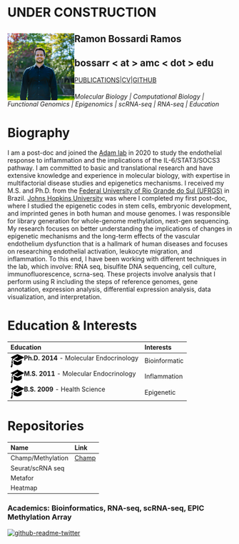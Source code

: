 
# UNDER CONSTRUCTION


## Ramon Bossardi Ramos <img align="left" width="150" height="150" src="IMG_6431.jpg"> 

## bossarr < at > amc < dot > edu

[PUBLICATIONS](https://www.ncbi.nlm.nih.gov/myncbi/1FSzeD3716F5r/bibliography/public/)|[CV]( )|[GITHUB](https://github.com/ramonbossardi)





###### Molecular Biology | Computational Biology | Functional Genomics | Epigenomics | scRNA-seq | RNA-seq | Education 

<h1>Biography</h1>

 I am a post-doc and joined the [Adam lab](adamlabs.org) in 2020 to study the endothelial response to inflammation and the implications of the IL-6/STAT3/SOCS3 pathway. I am committed to basic and translational research and have extensive knowledge and experience in molecular biology, with expertise in multifactorial disease studies and epigenetics mechanisms. I received my M.S. and Ph.D. from the [Federal University of Rio Grande do Sul (UFRGS)](https://www.ufrgs.br/ppgendo/) in Brazil. [Johns Hopkins University](https://publichealth.jhu.edu/departments/environmental-health-and-engineering/research-and-practice/faculty-research-interests/the-wang-laboratory-of-human-environmental-epigenomes) was where I completed my first post-doc, where I studied the epigenetic codes in stem cells, embryonic development, and imprinted genes in both human and mouse genomes. I was responsible for library generation for whole-genome methylation, next-gen sequencing.  
 My research focuses on better understanding the implications of changes in epigenetic mechanisms and the long-term effects of the vascular endothelium dysfunction that is a hallmark of human diseases and focuses on researching endothelial activation, leukocyte migration, and inflammation.
 To this end, I have been working with different techniques in the lab, which involve: RNA seq, bisulfite DNA sequencing, cell culture, immunofluorescence, scrna-seq. These projects involve analysis that I perform using R including the steps of reference genomes, gene annotation, expression analysis, differential expression analysis, data visualization, and interpretation.

<h1>Education & Interests </h1>

| **Education** | **Interests** |                                              
|:------------------|:-------------------------------------------------------------|
|<img align="left" width="30" height="30" src="education.png">**Ph.D. 2014** - Molecular Endocrinology| Bioinformatic|             
|<img align="left" width="30" height="30" src="education.png">**M.S. 2011** - Molecular Endocrinology|    Inflammation           |
|<img align="left" width="30" height="30" src="education.png">**B.S. 2009** - Health Science|  Epigenetic       |

      
<h1>Repositories</h1>

| Name              | Link              
|:------------------|:-------------------------------------------------------------|
| Champ/Methylation | [Champ](https://github.com/ramonbossardi/CHAMP-methylation-) |
| Seurat/scRNA seq  | |
| Metafor           | | 
| Heatmap           | |
  

### Academics: Bioinformatics, RNA-seq, scRNA-seq, EPIC Methylation Array 



[![github-readme-twitter](https://github-readme-twitter.gazf.vercel.app/api?id=ramonbossardi&layout=wide)](https://github.com/gazf/github-readme-twitter)


